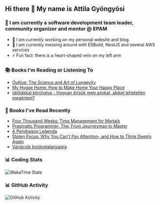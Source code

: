 ## Hi there 👋 My name is Attila Gyöngyösi

### 🤵 I am currently a software development team leader, community organizer and mentor @ EPAM

- 🔭 I am currently working on my personal website and blog.
- 🌱 I am currently messing around with ESBuild, NestJS and several AWS services
- ⚡ Fun fact: there is a heart-shaped vein on my left arm

### 📚 Books I'm Reading or Listening To
<!-- CURRENT-BOOKS:START -->
- [Outlive: The Science and Art of Longevity](https://www.goodreads.com/review/show/5500328748?utm_medium=api&utm_source=rss)
- [My Hygge Home: How to Make Home Your Happy Place](https://www.goodreads.com/review/show/5535486705?utm_medium=api&utm_source=rss)
- [Idiótákkal körülvéve - Hogyan értsük meg azokat, akiket lehetetlen megérteni?](https://www.goodreads.com/review/show/5190456469?utm_medium=api&utm_source=rss)
<!-- CURRENT-BOOKS:END -->

### 📘 Books I've Read Recently
<!-- RECENT-BOOKS:START -->
- [Four Thousand Weeks: Time Management for Mortals](https://www.goodreads.com/review/show/5442110416?utm_medium=api&utm_source=rss)
- [Pragmatic Programmer, The: From Journeyman to Master](https://www.goodreads.com/review/show/1574742657?utm_medium=api&utm_source=rss)
- [A Pendragon Legenda](https://www.goodreads.com/review/show/5357204782?utm_medium=api&utm_source=rss)
- [Stolen Focus: Why You Can&#39;t Pay Attention- and How to Think Deeply Again](https://www.goodreads.com/review/show/5147342121?utm_medium=api&utm_source=rss)
- [Variációk boldogtalanságra](https://www.goodreads.com/review/show/5344138749?utm_medium=api&utm_source=rss)
<!-- RECENT-BOOKS:END -->

### 📊 Coding Stats
![WakaTime Stats](https://github-readme-stats.vercel.app/api/wakatime?username=attilagyongyosi&hide_title=true&hide_border=true&langs_count=5&bg_color=00000000&text_color=777)

### 📊 GitHub Activity
![GitHub Activity](https://github-readme-stats.vercel.app/api?username=attilagyongyosi&theme=tokyonight&show_icons=true&count_private=true)
